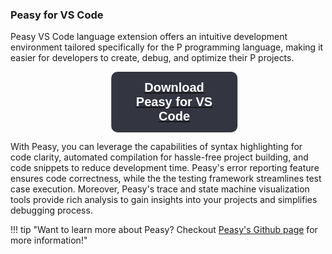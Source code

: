 <style>
  .button1 {
        border: none;
        color: white;
        padding: 15px 32px;
        text-align: center;
        text-decoration: none;
        margin: 4px 2px;
        cursor: pointer;
        left: 50%;
        transform: translateX(-50%);
    }

    .block1 {
        display: block;
        width: 40%;
        border: none;
        background-color: rgba(51,53,65,255);
        padding: 14px 28px;
        font-size: 20px;
        cursor: pointer;
        text-align: center;
        position:relative;
        border-radius: 10px;
        margin: 10px;
    }

    #hover:hover {
        color: rgb(156,156,164)
    }
    </style>

<h3>Peasy for VS Code</h3>

Peasy VS Code language extension offers an intuitive development environment tailored specifically for the P programming language, making it easier for developers to create, debug, and optimize their P projects.

<a href="vscode:extension/PLanguage.peasy-extension">
<button id="hover" style="font-weight:bold;" class="button1 block1"> Download Peasy for VS Code </button>
</a>

With Peasy, you can leverage the capabilities of syntax highlighting for code clarity, automated compilation for hassle-free project building, and code snippets to reduce development time. Peasy's error reporting feature ensures code correctness, while the the testing framework streamlines test case execution. Moreover, Peasy's trace and state machine visualization tools provide rich analysis to gain insights into your projects and simplifies debugging process.

!!! tip "Want to learn more about Peasy? Checkout [Peasy's Github page](https://p-org.github.io/peasy-ide-vscode/) for more information!"